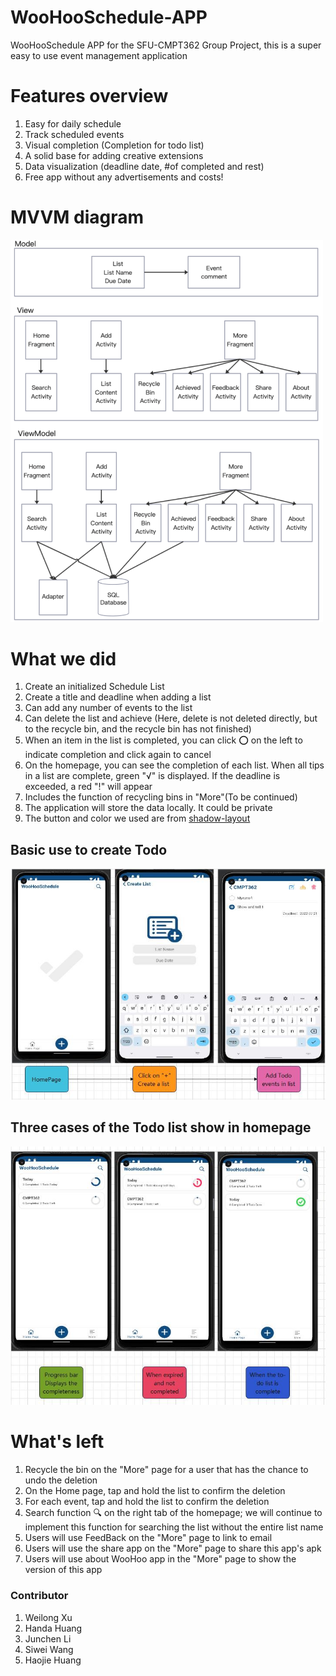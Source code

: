 # WooHooSchedule-APP
WooHooSchedule APP for the SFU-CMPT362 Group Project, this is a super easy to use event management application

# Features overview
1. Easy for daily schedule 
2. Track scheduled events 
3. Visual completion (Completion for todo list)
4. A solid base for adding creative extensions
5. Data visualization (deadline date, #of completed and rest)
6. Free app without any advertisements and costs!

# MVVM diagram
<img src="./pictures/MVVM.png" width="500px" hight= "750px"/>


# What we did 
1. Create an initialized Schedule List
2. Create a title and deadline when adding a list
3. Can add any number of events to the list
4. Can delete the list and achieve (Here, delete is not deleted directly, but to the recycle bin, and the recycle bin has not finished)
5. When an item in the list is completed, you can click ⭕ on the left to indicate completion and click again to cancel
6. On the homepage, you can see the completion of each list. When all tips in a list are complete, green "√" is displayed. If the deadline is exceeded, a red "!" will appear
7. Includes the function of recycling bins in "More"(To be continued)
8. The application will store the data locally. It could be private
9. The button and color we used are from [ shadow-layout](https://github.com/dmytrodanylyk/shadow-layout)

## Basic use to create Todo
![](/pictures/TocreateTodo.jpg)
## Three cases of the Todo list show in homepage
![](/pictures/HomePage.jpg)

# What's left 
1. Recycle the bin on the "More" page for a user that has the chance to undo the deletion
2. On the Home page, tap and hold the list to confirm the deletion
3. For each event, tap and hold the list to confirm the deletion
4. Search function 🔍 on the right tab of the homepage; we will continue to implement this function for searching the list without the entire list name
5. Users will use FeedBack on the "More" page to link to email 
6. Users will use the share app on the "More" page to share this app's apk 
7. Users will use about WooHoo app in the "More" page to show the version of this app 

###  Contributor
1. Weilong Xu
2. Handa Huang
3. Junchen Li
4. Siwei Wang
5. Haojie Huang



